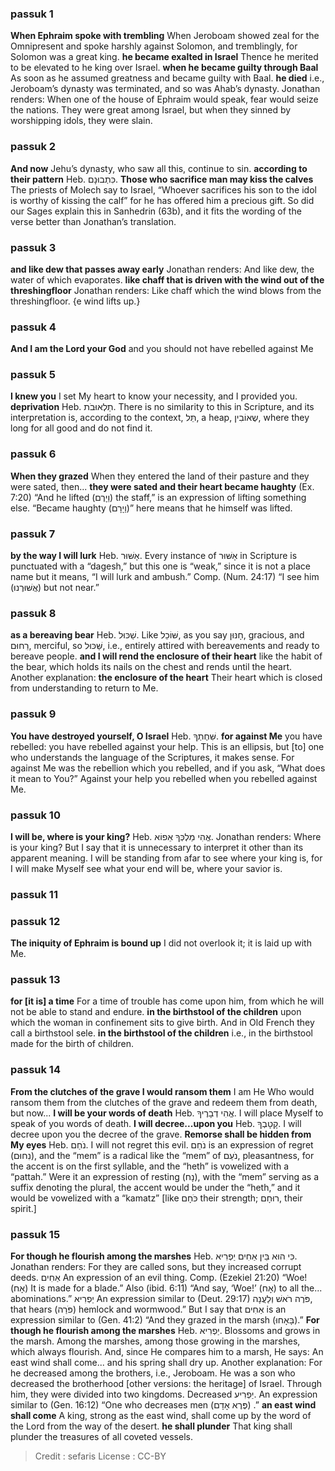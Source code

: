 
### passuk 1
<b>When Ephraim spoke with trembling</b> When Jeroboam showed zeal for the Omnipresent and spoke harshly against Solomon, and tremblingly, for Solomon was a great king.
<b>he became exalted in Israel</b> Thence he merited to be elevated to he king over Israel.
<b>when he became guilty through Baal</b> As soon as he assumed greatness and became guilty with Baal.
<b>he died</b> i.e., Jeroboam’s dynasty was terminated, and so was Ahab’s dynasty. Jonathan renders: When one of the house of Ephraim would speak, fear would seize the nations. They were great among Israel, but when they sinned by worshipping idols, they were slain.

### passuk 2
<b>And now</b> Jehu’s dynasty, who saw all this, continue to sin.
<b>according to their pattern</b> Heb. כִּתְבוּנָם.
<b>Those who sacrifice man may kiss the calves</b> The priests of Molech say to Israel, “Whoever sacrifices his son to the idol is worthy of kissing the calf” for he has offered him a precious gift. So did our Sages explain this in Sanhedrin (63b), and it fits the wording of the verse better than Jonathan’s translation.

### passuk 3
<b>and like dew that passes away early</b> Jonathan renders: And like dew, the water of which evaporates.
<b>like chaff that is driven with the wind out of the threshingfloor</b> Jonathan renders: Like chaff which the wind blows from the threshingfloor. 
{e wind lifts up.}

### passuk 4
<b>And I am the Lord your God</b> and you should not have rebelled against Me

### passuk 5
<b>I knew you</b> I set My heart to know your necessity, and I provided you.
<b>deprivation</b> Heb. תַלְאוּבֹת. There is no similarity to this in Scripture, and its interpretation is, according to the context, תֵּל, a heap, שֶאוֹבִין, where they long for all good and do not find it.

### passuk 6
<b>When they grazed</b> When they entered the land of their pasture and they were sated, then...
<b>they were sated and their heart became haughty</b> (Ex. 7:20) “And he lifted (וַיָרֶם) the staff,” is an expression of lifting something else. “Became haughty (וַיָרָם)” here means that he himself was lifted.

### passuk 7
<b>by the way I will lurk</b> Heb. אָשּׁוּר. Every instance of אָשּׁוּר in Scripture is punctuated with a “dagesh,” but this one is “weak,” since it is not a place name but it means, “I will lurk and ambush.” Comp. (Num. 24:17) “I see him (אֲשּׁוּרֶנוּ) but not near.”

### passuk 8
<b>as a bereaving bear</b> Heb. שַׁכּוּל. Like שּׁוֹכֵל, as you say חָנּוּן, gracious, and רַחוּם, merciful, so שַּׁכּוּל, i.e., entirely attired with bereavements and ready to bereave people.
<b>and I will rend the enclosure of their heart</b> like the habit of the bear, which holds its nails on the chest and rends until the heart. Another explanation: <b>the enclosure of the heart</b> Their heart which is closed from understanding to return to Me.

### passuk 9
<b>You have destroyed yourself, O Israel</b> Heb. שִּׁחֶתְךָ.
<b>for against Me</b> you have rebelled: you have rebelled against your help. This is an ellipsis, but [to] one who understands the language of the Scriptures, it makes sense. For against Me was the rebellion which you rebelled, and if you ask, “What does it mean to You?” Against your help you rebelled when you rebelled against Me.

### passuk 10
<b>I will be, where is your king?</b> Heb. אֱהִי מַלְכְּךָ אֵפוֹא. Jonathan renders: Where is your king? But I say that it is unnecessary to interpret it other than its apparent meaning. I will be standing from afar to see where your king is, for I will make Myself see what your end will be, where your savior is.

### passuk 11

### passuk 12
<b>The iniquity of Ephraim is bound up</b> I did not overlook it; it is laid up with Me.

### passuk 13
<b>for [it is] a time</b> For a time of trouble has come upon him, from which he will not be able to stand and endure.
<b>in the birthstool of the children</b> upon which the woman in confinement sits to give birth. And in Old French they call a birthstool sele.
<b>in the birthstool of the children</b> i.e., in the birthstool made for the birth of children.

### passuk 14
<b>From the clutches of the grave I would ransom them</b> I am He Who would ransom them from the clutches of the grave and redeem them from death, but now... <b>I will be your words of death</b> Heb. אֱהִי דְבָרֶיךָ. I will place Myself to speak of you words of death.
<b>I will decree...upon you</b> Heb. קָטָבְךָ. I will decree upon you the decree of the grave.
<b>Remorse shall be hidden from My eyes</b> Heb. נֹחַם. I will not regret this evil. נֹחֵם is an expression of regret (נִחוּם), and the “mem” is a radical like the “mem” of נֹעַם, pleasantness, for the accent is on the first syllable, and the “heth” is vowelized with a “pattah.” Were it an expression of resting (נָח), with the “mem” serving as a suffix denoting the plural, the accent would be under the “heth,” and it would be vowelized with a “kamatz” [like כֹּחָם their strength; רוּחָם, their spirit.]

### passuk 15
<b>For though he flourish among the marshes</b> Heb. כִּי הוּא בֵּין אַחִים יַפְרִיא. Jonathan renders: For they are called sons, but they increased corrupt deeds. אַחִים An expression of an evil thing. Comp. (Ezekiel 21:20) “Woe! (אָח) It is made for a blade.” Also (ibid. 6:11) “And say, ‘Woe!’ (אָח) to all the... abominations.” יַפְרִיא An expression similar to (Deut. 29:17) פֹּרֶה רֹאשׁ וְלַעֲנָה, that hears (פֹּרַה) hemlock and wormwood.” But I say that אַחִים is an expression similar to (Gen. 41:2) “And they grazed in the marsh (בָּאָחוּ).”
<b>For though he flourish among the marshes</b> Heb. יַפְרִיא. Blossoms and grows in the marsh. Among the marshes, among those growing in the marshes, which always flourish. And, since He compares him to a marsh, He says: An east wind shall come... and his spring shall dry up. Another explanation: For he decreased among the brothers, i.e., Jeroboam. He was a son who decreased the brotherhood [other versions: the heritage] of Israel. Through him, they were divided into two kingdoms. Decreased יַפְרִיע. An expression similar to (Gen. 16:12) “One who decreases men (פֶּרֶא אָדָם) .”
<b>an east wind shall come</b> A king, strong as the east wind, shall come up by the word of the Lord from the way of the desert.
<b>he shall plunder</b> That king shall plunder the treasures of all coveted vessels.

>Credit : sefaris
>License : CC-BY